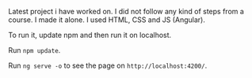 Latest project i have worked on.
I did not follow any kind of steps from a course. I made it alone.
I used HTML, CSS and JS (Angular).

To run it, update npm and then run it on localhost.

Run `npm update`.

Run `ng serve -o` to see the page on `http://localhost:4200/`.

